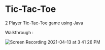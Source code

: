 # Tic-Tac-Toe
2 Player Tic-Tac-Toe game using Java

Walkthrough : 

![Screen Recording 2021-04-13 at 3 41 26 PM](https://user-images.githubusercontent.com/63100608/114601031-ab7ade00-9cb2-11eb-9a51-567cf0b9717f.gif)
